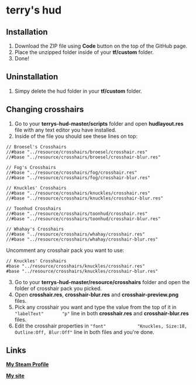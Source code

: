 terry's hud
===========

Installation
------------
1. Download the ZIP file using **Code** button on the top of the GitHub page.
2. Place the unzipped folder inside of your **tf/custom** folder.
3. Done!

Uninstallation
--------------
1. Simpy delete the hud folder in your **tf/custom** folder.

Changing crosshairs
-------------------
1. Go to your **terrys-hud-master/scripts** folder and open **hudlayout.res** file with any text editor you have installed.
2. Inside of the file you should see these lines on top:
```vgui
// Broesel's Crosshairs
//#base "../resource/crosshairs/broesel/crosshair.res"
//#base "../resource/crosshairs/broesel/crosshair-blur.res"

// Fog's Crosshairs
//#base "../resource/crosshairs/fog/crosshair.res"
//#base "../resource/crosshairs/fog/crosshair-blur.res"

// Knuckles' Crosshairs
//#base "../resource/crosshairs/knuckles/crosshair.res"
//#base "../resource/crosshairs/knuckles/crosshair-blur.res"

// Toonhud Crosshairs
//#base "../resource/crosshairs/toonhud/crosshair.res"
//#base "../resource/crosshairs/toonhud/crosshair-blur.res"

// Whahay's Crosshairs
//#base "../resource/crosshairs/whahay/crosshair.res"
//#base "../resource/crosshairs/whahay/crosshair-blur.res"
```
  Uncomment any crosshair pack you want to use:
```vgui
// Knuckles' Crosshairs
#base "../resource/crosshairs/knuckles/crosshair.res"
#base "../resource/crosshairs/knuckles/crosshair-blur.res"
```
3. Go to your **terrys-hud-master/resource/crosshairs** folder and open the folder of crosshair pack you picked.
4. Open **crosshair.res**, **crosshair-blur.res** and **crosshair-preview.png** files.
5. Pick any crosshair you want and type the value from the top of it in ``"labelText"		"p"`` line in both **crosshair.res** and **crosshair-blur.res** files.
6. Edit the crosshair properties in ``"font"			"Knuckles, Size:18, Outline:Off, Blur:Off"`` line in both files and you're done.

Links
-----
[**My Steam Profile**](https://steamcommunity.com/id/t3rry4/)

[**My site**](http://terry.ezyro.com/)
